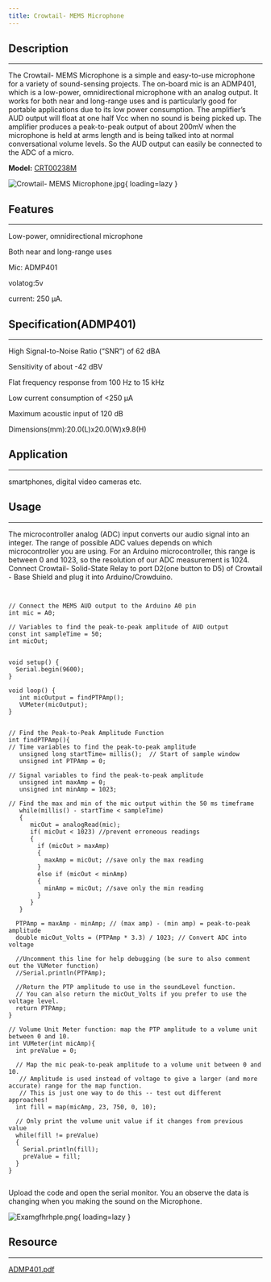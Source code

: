 ```yaml
---
title: Crowtail- MEMS Microphone
---
```


## Description
-----------

The Crowtail- MEMS Microphone is a simple and easy-to-use microphone for a variety of sound-sensing projects. The on-board mic is an ADMP401, which is a low-power, omnidirectional microphone with an analog output. It works for both near and long-range uses and is particularly good for portable applications due to its low power consumption. The amplifier’s AUD output will float at one half Vcc when no sound is being picked up. The amplifier produces a peak-to-peak output of about 200mV when the microphone is held at arms length and is being talked into at normal conversational volume levels. So the AUD output can easily be connected to the ADC of a micro.

**Model:** [CRT00238M](https://www.elecrow.com/crowtail-mems-microphone.html)

![Crowtail- MEMS Microphone.jpg](https://wiki.elecrow.com/images/thumb/e/e7/Crowtail-_MEMS_Microphone.jpg/500px-Crowtail-_MEMS_Microphone.jpg){ loading=lazy }

## **Features**
------------

Low-power, omnidirectional microphone

Both near and long-range uses

Mic: ADMP401

volatog:5v

current: 250 μA.

## Specification(ADMP401)
----------------------

High Signal-to-Noise Ratio (“SNR”) of 62 dBA

Sensitivity of about -42 dBV

Flat frequency response from 100 Hz to 15 kHz

Low current consumption of &lt;250 μA

Maximum acoustic input of 120 dB

Dimensions(mm):20.0(L)x20.0(W)x9.8(H)

## **Application**
---------------

smartphones, digital video cameras etc.

## Usage
-----

The microcontroller analog (ADC) input converts our audio signal into an integer. The range of possible ADC values depends on which microcontroller you are using. For an Arduino microcontroller, this range is between 0 and 1023, so the resolution of our ADC measurement is 1024. Connect Crowtail- Solid-State Relay to port D2(one button to D5) of Crowtail - Base Shield and plug it into Arduino/Crowduino.

```


// Connect the MEMS AUD output to the Arduino A0 pin
int mic = A0;

// Variables to find the peak-to-peak amplitude of AUD output
const int sampleTime = 50; 
int micOut;


void setup() {
  Serial.begin(9600);
}

void loop() {
   int micOutput = findPTPAmp();
   VUMeter(micOutput);   
}   


// Find the Peak-to-Peak Amplitude Function
int findPTPAmp(){
// Time variables to find the peak-to-peak amplitude
   unsigned long startTime= millis();  // Start of sample window
   unsigned int PTPAmp = 0; 

// Signal variables to find the peak-to-peak amplitude
   unsigned int maxAmp = 0;
   unsigned int minAmp = 1023;

// Find the max and min of the mic output within the 50 ms timeframe
   while(millis() - startTime < sampleTime) 
   {
      micOut = analogRead(mic);
      if( micOut < 1023) //prevent erroneous readings
      {
        if (micOut > maxAmp)
        {
          maxAmp = micOut; //save only the max reading
        }
        else if (micOut < minAmp)
        {
          minAmp = micOut; //save only the min reading
        }
      }
   }

  PTPAmp = maxAmp - minAmp; // (max amp) - (min amp) = peak-to-peak amplitude
  double micOut_Volts = (PTPAmp * 3.3) / 1023; // Convert ADC into voltage

  //Uncomment this line for help debugging (be sure to also comment out the VUMeter function)
  //Serial.println(PTPAmp); 

  //Return the PTP amplitude to use in the soundLevel function. 
  // You can also return the micOut_Volts if you prefer to use the voltage level.
  return PTPAmp;   
}

// Volume Unit Meter function: map the PTP amplitude to a volume unit between 0 and 10.
int VUMeter(int micAmp){
  int preValue = 0;

  // Map the mic peak-to-peak amplitude to a volume unit between 0 and 10.
   // Amplitude is used instead of voltage to give a larger (and more accurate) range for the map function.
   // This is just one way to do this -- test out different approaches!
  int fill = map(micAmp, 23, 750, 0, 10); 

  // Only print the volume unit value if it changes from previous value
  while(fill != preValue)
  {
    Serial.println(fill);
    preValue = fill;
  }
}


```

Upload the code and open the serial monitor. You an observe the data is changing when you making the sound on the Microphone.

![Examgfhrhple.png](https://wiki.elecrow.com/images/thumb/e/e2/Examgfhrhple.png/500px-Examgfhrhple.png){ loading=lazy }

## **Resource**
------------

[ADMP401.pdf](./files/ADMP401-pdf.md)
